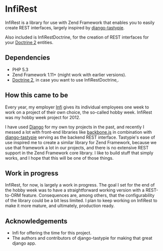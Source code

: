 InfiRest
========

InfiRest is a library for use with Zend Framework that enables you to easily
create REST interfaces, largely inspired by
[django-tastypie](https://github.com/toastdriven/django-tastypie).

Also included is InfiRestDoctrine, for the creation of REST interfaces for your
[Doctrine 2](http://www.doctrine-project.org/) entities.

Dependencies
------------

* PHP 5.3
* Zend Framework 1.11+ (might work with earlier versions).
* [Doctrine 2](http://www.doctrine-project.org/), in case you want to use
  InfiRestDoctrine,.

How this came to be
-------------------

Every year, my employer [Infi](http://infi.nl/) gives its individual
employees one week to work on a project of their own choice, the so-called hobby
week. InfiRest was my hobby week project for 2012.

I have used [Django](http://www.djangoproject.com) for my own
toy projects in the past, and recently I messed a lot with front-end libraries
like [backbone.js](http://documentcloud.github.com/backbone/) in combination
with [django-tastypie](https://github.com/toastdriven/django-tastypie) serving
as the backend REST interface. Tastypie's ease of use inspired me to create a
similar library for Zend Framework, because we use that framework a lot in our
projects, and there is no extensive REST support in the Zend Framework core
library. I like to build stuff that simply works, and I hope that this will be
one of those things.

Work in progress
----------------

InfiRest, for now, is largely a work in progress. The goal I set for the end of
the hobby week was to have a straightforward working version with a REST-to-ORM
feature. Consequences are, among others, that the configurability of
the library could be a bit less limited. I plan to keep working on InfiRest to 
make it more mature, and ultimately, production ready.

Acknowledgements
----------------

* Infi for offering the time for this project.
* The authors and contributors of django-tastypie for making that great
  django app.